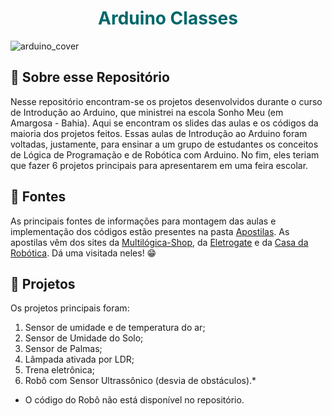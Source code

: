 <h1 align="center" style="color: #00676A;"> Arduino Classes </h1>

![arduino_cover](https://github.com/user-attachments/assets/9de2b777-37cf-420e-8766-a91b20ae0c50)

## 🤔 Sobre esse Repositório

Nesse repositório encontram-se os projetos desenvolvidos durante o curso de Introdução ao Arduino, que ministrei na escola Sonho Meu (em Amargosa - Bahia). Aqui se encontram os slides das aulas e os códigos da maioria dos projetos feitos.
Essas aulas de Introdução ao Arduino foram voltadas, justamente, para ensinar a um grupo de estudantes os conceitos de Lógica de Programação e de Robótica com Arduino. No fim, eles teriam que fazer 6 projetos principais para apresentarem em uma feira escolar.

## 🔗 Fontes

As principais fontes de informações para montagem das aulas e implementação dos códigos estão presentes na pasta [Apostilas](#Apostilas).
As apostilas vêm dos sites da [Multilógica-Shop](https://multilogica-shop.com/), da [Eletrogate](https://www.eletrogate.com/) e da [Casa da Robótica](https://www.casadarobotica.com/).
Dá uma visitada neles! 😁

## 🎯 Projetos

Os projetos principais foram:

  1. Sensor de umidade e de temperatura do ar;
  2. Sensor de Umidade do Solo;
  3. Sensor de Palmas;
  4. Lâmpada ativada por LDR;
  5. Trena eletrônica;
  6. Robô com Sensor Ultrassônico (desvia de obstáculos).*

* O código do Robô não está disponível no repositório.
